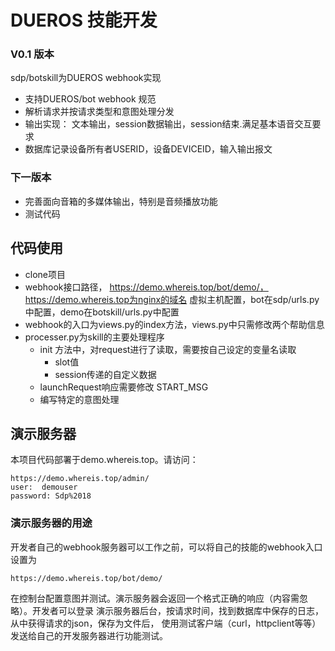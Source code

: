 # DUEROS 技能开发

### V0.1 版本

sdp/botskill为DUEROS webhook实现

+ 支持DUEROS/bot webhook 规范
+ 解析请求并按请求类型和意图处理分发
+ 输出实现： 文本输出，session数据输出，session结束.满足基本语音交互要求
+ 数据库记录设备所有者USERID，设备DEVICEID，输入输出报文

### 下一版本

  + 完善面向音箱的多媒体输出，特别是音频播放功能
  + 测试代码

## 代码使用

  + clone项目
  + webhook接口路径，    https://demo.whereis.top/bot/demo/， https://demo.whereis.top为nginx的域名
  虚拟主机配置，bot在sdp/urls.py中配置，demo在botskill/urls.py中配置
  + webhook的入口为views.py的index方法，views.py中只需修改两个帮助信息
  + processer.py为skill的主要处理程序
    + init 方法中，对request进行了读取，需要按自己设定的变量名读取
      + slot值
      + session传递的自定义数据
    + launchRequest响应需要修改 START_MSG
    + 编写特定的意图处理
    
## 演示服务器

  本项目代码部署于demo.whereis.top。请访问：

    https://demo.whereis.top/admin/
    user:  demouser
    password: Sdp%2018

### 演示服务器的用途

开发者自己的webhook服务器可以工作之前，可以将自己的技能的webhook入口设置为

    https://demo.whereis.top/bot/demo/

在控制台配置意图并测试。演示服务器会返回一个格式正确的响应（内容需忽略）。开发者可以登录
演示服务器后台，按请求时间，找到数据库中保存的日志，从中获得请求的json，保存为文件后，
使用测试客户端（curl，httpclient等等）发送给自己的开发服务器进行功能测试。
